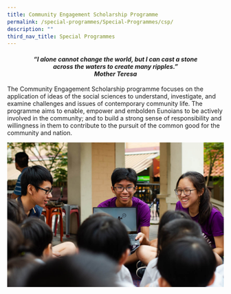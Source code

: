 ```yaml
---
title: Community Engagement Scholarship Programme
permalink: /special-programmes/Special-Programmes/csp/
description: ""
third_nav_title: Special Programmes
---
```





<center><h4><em>“I alone cannot change the world, but I can cast a stone<br>across the waters to create many ripples.”<br><b>Mother Teresa</b></em></h4></center>

The Community Engagement Scholarship programme focuses on the application of ideas of the social sciences to understand, investigate, and examine challenges and issues of contemporary community life. The programme aims to enable, empower and embolden Eunoians to be actively involved in the community; and to build a strong sense of responsibility and willingness in them to contribute to the pursuit of the common good for the community and nation.

![](/images/CSP_1.jpeg)